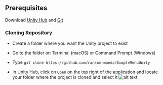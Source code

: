 ## Prerequisites

Download [Unity Hub](https://unity3d.com/get-unity/download) and [Git](https://git-scm.com/downloads)

### Cloning Repository

- Create a folder where you want the Unity project to exist
- Go to the folder on Terminal (macOS) or Command Prompt (Windows)
- Type ```git clone https://github.com/ransom-maeda/SimpleMenuUnity```

- In Unity Hub, click on ```Open``` on the top right of the application and locate your folder where the project is cloned and select it ![alt text](https://ransom.s-ul.eu/1q3jkNaL)